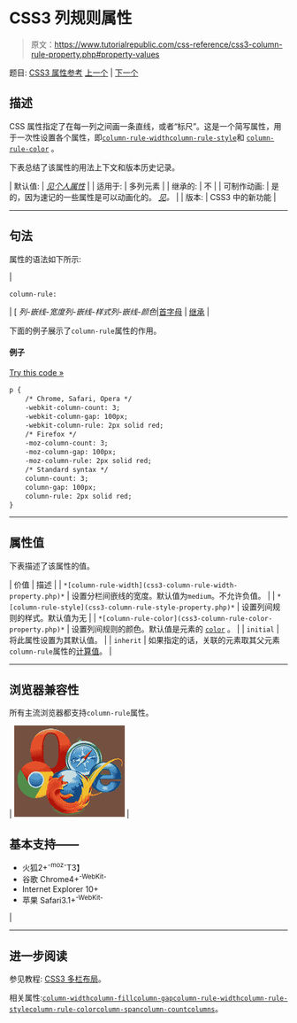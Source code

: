# CSS3 列规则属性

> 原文：<https://www.tutorialrepublic.com/css-reference/css3-column-rule-property.php#property-values>

题目: [CSS3 属性参考](css3-properties.php) [上一个](css3-column-gap-property.php) | [下一个](css3-column-rule-color-property.php)

## 描述

CSS 属性指定了在每一列之间画一条直线，或者“标尺”。这是一个简写属性，用于一次性设置各个属性，即[`column-rule-width`](css3-column-rule-width-property.php)[`column-rule-style`](css3-column-rule-style-property.php)和 [`column-rule-color`](css3-column-rule-color-property.php) 。

下表总结了该属性的用法上下文和版本历史记录。

| 默认值: | *[见个人属性](#property-values)* |
| 适用于: | 多列元素 |
| 继承的: | 不 |
| 可制作动画: | 是的，因为速记的一些属性是可以动画化的。 [*见*](css-animatable-properties.php)*。* |
| 版本: | CSS3 中的新功能 |

* * *

## 句法

属性的语法如下所示:

| 

```
column-rule:
```

 | [ *列-嵌线-宽度列-嵌线-样式列-嵌线-颜色*&#124;[首字母](../definitions.php#initial) &#124; [继承](../definitions.php#inherit) |

下面的例子展示了`column-rule`属性的作用。

#### 例子

[Try this code »](../codelab.php?topic=css3&file=column-rule-property "Try this code using online Editor")

```
p {
    /* Chrome, Safari, Opera */
    -webkit-column-count: 3;
    -webkit-column-gap: 100px;
    -webkit-column-rule: 2px solid red;
    /* Firefox */
    -moz-column-count: 3;
    -moz-column-gap: 100px;
    -moz-column-rule: 2px solid red;
    /* Standard syntax */
    column-count: 3;
    column-gap: 100px;
    column-rule: 2px solid red;
}
```

* * *

## 属性值

下表描述了该属性的值。

| 价值 | 描述 |
| `*[column-rule-width](css3-column-rule-width-property.php)*` | 设置分栏间嵌线的宽度。默认值为`medium`。不允许负值。 |
| `*[column-rule-style](css3-column-rule-style-property.php)*` | 设置列间规则的样式。默认值为无 |
| `*[column-rule-color](css3-column-rule-color-property.php)*` | 设置列间规则的颜色。默认值是元素的 [`color`](css-color-property.php) 。 |
| `initial` | 将此属性设置为其默认值。 |
| `inherit` | 如果指定的话，关联的元素取其父元素`column-rule`属性的[计算值](../definitions.php#computed-value)。 |

* * *

## 浏览器兼容性

所有主流浏览器都支持`column-rule`属性。

| ![Browsers Icon](img/e9331123c77668c1832e541c2fca1002.png) | 

## 基本支持——

*   火狐2+<sup class="badge">-moz-</sup>T3】
*   谷歌 Chrome4+<sup class="badge">-WebKit-</sup>
*   Internet Explorer 10+
*   苹果 Safari3.1+<sup class="badge">-WebKit-</sup>

 |

* * *

## 进一步阅读

参见教程: [CSS3 多栏布局](../css-tutorial/css3-multi-column-layouts.php)。

相关属性:[`column-width`](css3-column-width-property.php)[`column-fill`](css3-column-fill-property.php)[`column-gap`](css3-column-gap-property.php)[`column-rule-width`](css3-column-rule-width-property.php)[`column-rule-style`](css3-column-rule-style-property.php)[`column-rule-color`](css3-column-rule-color-property.php)[`column-span`](css3-column-span-property.php)[`column-count`](css3-column-count-property.php)[`columns`](css3-columns-property.php)。